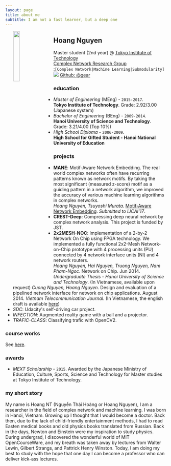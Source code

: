```yaml
---
layout: page
title: about me
subtitle: I am not a fast learner, but a deep one
---
```


<img class="img-circle" width="20%" hspace="25" style="float: left;" src="http://gear.github.io/img/myface.png">

## Hoang Nguyen
Master student (2nd year) @ [Tokyo Institute of Technology](http://www.titech.ac.jp/english/)  
[Complex Network Research Group](https://net-titech.github.io)  
:`[Complex Network|Machine Learning|Submodularity]`   
<img class="img-logo" src="http://gear.github.io/img/github.png"> [Github: @gear](https://github.com/gear)  

### education
- _Master of Engineering_ (MEng) - `2015-2017`.  
**Tokyo Institute of Technology**. Grade: 2.92/3.00 (Japanese system)
- _Bachelor of Engineering_ (BEng) - `2009-2014`.  
**Hanoi University of Science and Technology**. Grade: 3.21/4.00 (Top 10%)
- _High School Diploma_ - `2006-2009`.  
**High School for Gifted Student - Hanoi National University of Education**

### projects
- **MANE**: Motif-Aware Network Embedding. The real world complex networks often have recurring
patterns known as network motifs. By taking the most significant (measured z-score) motif as
a guiding pattern in a network algorithm, we improved the accuracy of various machine learning
algorithms in complex networks.   
*Hoang Nguyen, Tsuyoshi Murata*. [Motif-Aware Network Embedding](https://rawgit.com/gear/motifwalk/master/research/paper/IJCAI/ijcai17.pdf). _Submitted to IJCAI'17_.
- **CREST-Deep**: Compressing deep neural network by complex network analysis. This project is funded by JST.
- **2x2MESH-NOC**: Implementation of a 2-by-2 Network On Chip using FPGA technology. We implemented a fully
functional 2x2-Mesh Network-on-Chip prototype with 4 processing units (PU) connected by 4 network interface units (NI)
and 4 network routers.  
*Hoang Nguyen, Hai Nguyen, Truong Nguyen, Nam Pham-Ngoc*. Network on Chip. Jun 2014. _Undergraduate Thesis - Hanoi University of Science and Technology_. (In Vietnamese, available upon request)
*Cuong Nguyen, Hoang Nguyen*. Design and evaluation of a pipelined network interface for network on chip applications. August 2014. _Vietnam Telecommunication Journal_. (In Vietnamese, the english draft is available [here]()) 
- _SDC_: Udacity's self-driving car project.
- _INFECTION_: Augmented reality game with a ball and a projector.
- _TRAFIC-CLASS_: Classifying trafic with OpenCV2.

### course works
See [here](http://gear.github.io/courses/).

### awards
- _MEXT Scholarship_ - `2015`.
Awarded by the Japanese Ministry of Education, Culture, Sports, Science and Technology for 
Master studies at Tokyo Institute of Technology.

### my short story

My name is Hoang NT (Nguyễn Thái Hoàng or Hoang Nguyen), I am a researcher in the field 
of complex network and machine learning.  I was born in Hanoi, Vietnam. Growing up I 
thought that I would become a doctor. Back then, due to the lack of child-friendly 
entertainment methods, I had to read Easten medical books and old physics books translated 
from Russian. Back in the days, Newton and Einstein were my inspiration to study physics. 
During undergrad, I discovered the wonderful world of MIT OpenCourseWare, and my breath 
was taken away by lectures from Walter Lewin, Gilbert Strangs, and Pattrick Henry Winston. 
Today, I am doing my best to study with the hope that one day I can become a professor 
who can deliver kick-ass lectures.

